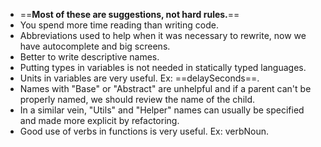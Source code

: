 - ==**Most of these are suggestions, not hard rules.**==
- You spend more time reading than writing code.
- Abbreviations used to help when it was necessary to rewrite, now we have autocomplete and big screens.
- Better to write descriptive names.
- Putting types in variables is not needed in statically typed languages.
- Units in variables are very useful. Ex: ==delaySeconds==.
- Names with "Base" or "Abstract" are unhelpful and if a parent can't be properly named, we should review the name of the child.
- In a similar vein, "Utils" and "Helper" names can usually be specified and made more explicit by refactoring.
- Good use of verbs in functions is very useful. Ex: verbNoun.
